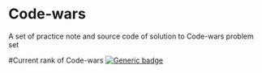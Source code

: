 # Code-wars
A set of practice note and source code of solution to Code-wars problem set


#Current rank of Code-wars
[![Generic badge](https://www.codewars.com/users/brianchiang-tw/badges/large)](https://www.codewars.com/users/brianchiang-tw/badges/large)


